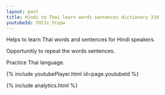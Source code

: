 ```yaml
---
layout: post
title: Hindi to Thai learn words sentences dictionary 319 
youtubeId: YU1Jz_YCepw
---
```

 
 
Helps to learn Thai words and sentences for Hindi speakers.

Opportunitiy to repeat the words sentences. 

Practice Thai language. 
 
{% include youtubePlayer.html id=page.youtubeId %}
 
 
{% include analytics.html %}